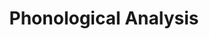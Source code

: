 ---
word: "true"

types: "word"

title: "Phonological Analysis"

categories: ['']

tags: ['Phonological', 'Analysis']

arabic: 'التحليل الفونولوجي'

arexps: []

enwords: ['Phonological Analysis']

enexps: []

arlexicons: 'ح'

enlexicons: 'P'

authors: ['Ruqayya Roshdy']

translators: ['']

citations: 'مقدمة في حوسبة اللغة العربية'

sources: 'مركز الملك عبدالله بن عبدالعزيز الدولي لخدمة اللغة العربية'

slug: ""
---